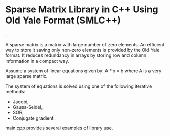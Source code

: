 <h1>Sparse Matrix Library in C++ Using Old Yale Format (<b>SMLC++</b>)</h1>.

A sparse matrix is a matrix with large number of zero elements. An efficient way to store it
saving only non-zero elements is provided by the Old Yale format. It reduces redundancy in
arrays by storing row and column information in a compact way.

Assume a system of linear equations given by:
A * x = b
where A is a very large sparse matrix.

The system of equations is solved using one of the following iterative methods:
- Jacobi,
- Gauss-Seidel,
- SOR,
- Conjugate gradient.

main.cpp provides several examples of library use.
